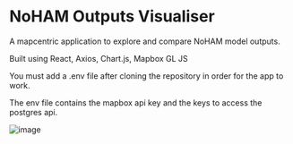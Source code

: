 # NoHAM Outputs Visualiser
A mapcentric application to explore and compare NoHAM model outputs.

Built using React, Axios, Chart.js, Mapbox GL JS

You must add a .env file after cloning the repository in order for the app to work.

The env file contains the mapbox api key and the keys to access the postgres api.

![image](https://user-images.githubusercontent.com/66959816/150959894-93594326-f1d7-46ef-a53a-60f3ce8c5ec7.png)
